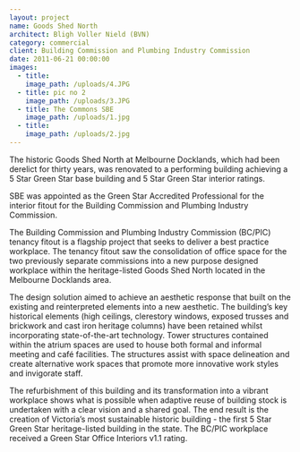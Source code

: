 ```yaml
---
layout: project
name: Goods Shed North
architect: Bligh Voller Nield (BVN)
category: commercial
client: Building Commission and Plumbing Industry Commission
date: 2011-06-21 00:00:00
images:
  - title:
    image_path: /uploads/4.JPG
  - title: pic no 2
    image_path: /uploads/3.JPG
  - title: The Commons SBE
    image_path: /uploads/1.jpg
  - title:
    image_path: /uploads/2.jpg
---
```



The historic Goods Shed North at Melbourne Docklands, which had been derelict for thirty years, was renovated to a performing building achieving a 5 Star Green Star base building and 5 Star Green Star interior ratings.

SBE was appointed as the Green Star Accredited Professional for the interior fitout for the Building Commission and Plumbing Industry Commission.

The Building Commission and Plumbing Industry Commission (BC/PIC) tenancy fitout is a flagship project that seeks to deliver a best practice workplace. The tenancy fitout saw the consolidation of office space for the two previously separate commissions into a new purpose designed workplace within the heritage-listed Goods Shed North located in the Melbourne Docklands area.

The design solution aimed to achieve an aesthetic response that built on the existing and reinterpreted elements into a new aesthetic. The building’s key historical elements (high ceilings, clerestory windows, exposed trusses and brickwork and cast iron heritage columns) have been retained whilst incorporating state-of-the-art technology. Tower structures contained within the atrium spaces are used to house both formal and informal meeting and caf&eacute; facilities. The structures assist with space delineation and create alternative work spaces that promote more innovative work styles and invigorate staff.

The refurbishment of this building and its transformation into a vibrant workplace shows what is possible when adaptive reuse of building stock is undertaken with a clear vision and a shared goal. The end result is the creation of Victoria’s most sustainable historic building - the first 5 Star Green Star heritage-listed building in the state. The BC/PIC workplace received a Green Star Office Interiors v1.1 rating.